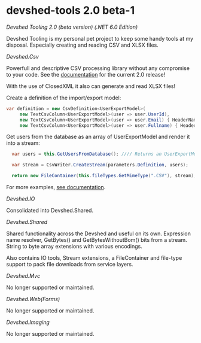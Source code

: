 # devshed-tools 2.0 beta-1
*Devshed Tooling 2.0 (beta version) (.NET 6.0 Edition)*

Devshed Tooling is my personal pet project to keep some handy tools at my disposal. Especially creating and reading CSV and XLSX files.

*Devshed.Csv*

Powerfull and descriptive CSV processing library without any compromise to your code. See the [documentation](Documentation/Documentation_2.0.md) for the current 2.0 release!

With the use of ClosedXML it also can generate and read XLSX files!

Create a definition of the import/export model:

```cs
var definition = new CsvDefinition<UserExportModel>(
     new TextCsvColumn<UserExportModel>(user => user.UserId),
     new TextCsvColumn<UserExportModel>(user => user.Email) { HeaderName = Resources.Users.Email },
     new TextCsvColumn<UserExportModel>(user => user.Fullname) { HeaderName = Resources.Users.Fullname });
```

Get users from the database as an array of UserExportModel and render it into a stream:

```cs
  var users = this.GetUsersFromDatabase(); //// Returns an UserExportModel[] array of objects.

  var stream = CsvWriter.CreateStream(parameters.Definition, users);

  return new FileContainer(this.fileTypes.GetMimeType(".CSV"), stream);
```
For more examples, [see documentation](Documentation/Documentation_2.0.md).

*Devshed.IO*

Consolidated into Devshed.Shared.

*Devshed.Shared*

Shared functionality across the Devshed and useful on its own. Expression name resolver, GetBytes() and GetBytesWithoutBom() bits from a stream. String to byte array extensions with various encodings.

Also contains IO tools, Stream extensions, a FileContainer and file-type support to pack file downloads from service layers.

*Devshed.Mvc*

No longer supported or maintained.

*Devshed.Web(Forms)*

No longer supported or maintained.

*Devshed.Imaging*

No longer supported or maintained.